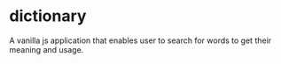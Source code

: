 # dictionary
A vanilla js application that enables user to search for words to get their meaning and usage. 
